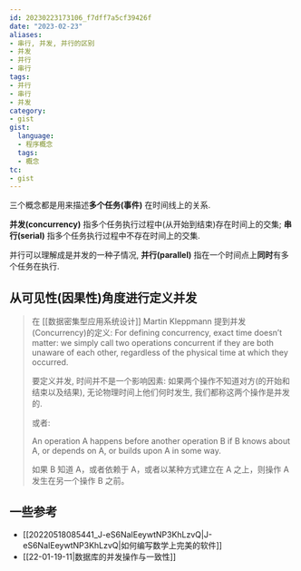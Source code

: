 ```yaml
---
id: 20230223173106_f7dff7a5cf39426f
date: "2023-02-23"
aliases:
- 串行, 并发, 并行的区别
- 并发
- 并行
- 串行
tags:
- 并行
- 串行
- 并发
category:
- gist
gist:
  language:
  - 程序概念
  tags:
  - 概念
tc:
- gist
---
```



三个概念都是用来描述**多个任务(事件)** 在时间线上的关系.

**并发(concurrency)** 指多个任务执行过程中(从开始到结束)存在时间上的交集;
**串行(serial)** 指多个任务执行过程中不存在时间上的交集.

并行可以理解成是并发的一种子情况, **并行(parallel)** 指在一个时间点上**同时**有多个任务在执行.

## 从可见性(因果性)角度进行定义并发

> 在 [[数据密集型应用系统设计]] Martin Kleppmann 提到并发(Concurrency)的定义:
> For defining concurrency, exact time doesn’t matter: we simply call two operations concurrent if they are both unaware of each other, regardless of the physical time at which they occurred.
>
> 要定义并发, 时间并不是一个影响因素: 如果两个操作不知道对方(的开始和结束以及结果), 无论物理时间上他们何时发生, 我们都称这两个操作是并发的.
>
> 或者:
>
> An operation A happens before another operation B if B knows about A, or depends on A, or builds upon A in some way.
>
> 如果 B 知道 A，或者依赖于 A，或者以某种方式建立在 A 之上，则操作 A 发生在另一个操作 B 之前。

## 一些参考

* [[20220518085441_J-eS6NaIEeywtNP3KhLzvQ|J-eS6NaIEeywtNP3KhLzvQ|如何编写数学上完美的软件]]
* [[22-01-19-11|数据库的并发操作与一致性]]
 